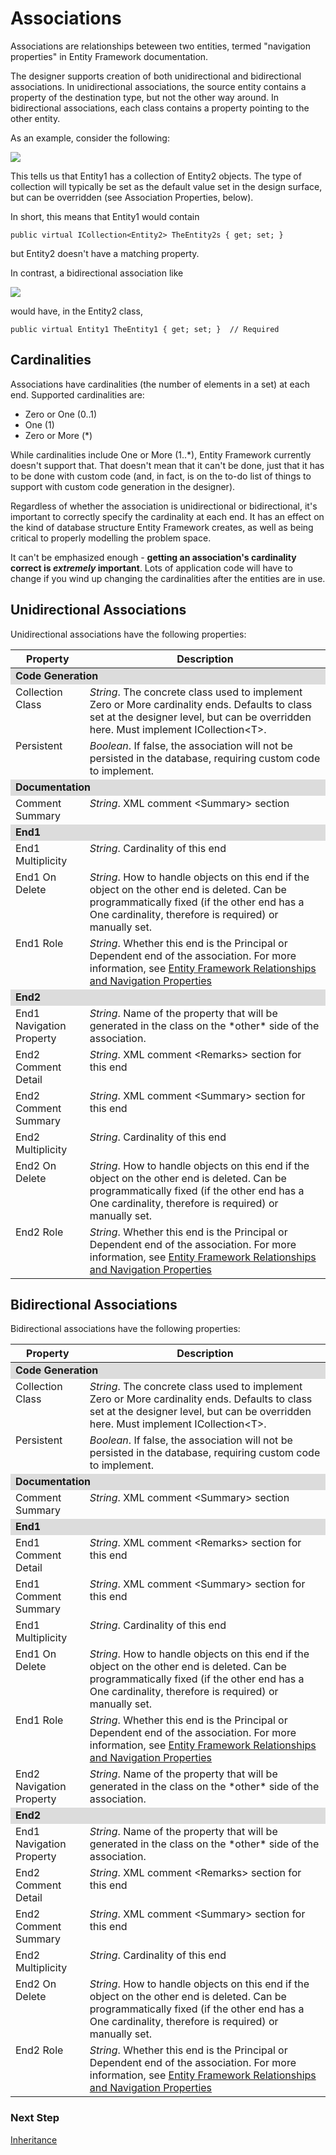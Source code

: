 # Associations

Associations are relationships beteween two entities, termed "navigation properties" in Entity Framework documentation.

The designer supports creation of both unidirectional and bidirectional associations. In unidirectional associations, the source
entity contains a property of the destination type, but not the other way around. In bidirectional associations,
each class contains a property pointing to the other entity.

As an example, consider the following:

<img src="https://raw.githubusercontent.com/wiki/msawczyn/EFDesigner/images/Unidirectional.jpg">

This tells us that Entity1 has a collection of Entity2 objects. The type of collection will typically be set as the default value
set in the design surface, but can be overridden (see Association Properties, below).

In short, this means that Entity1 would contain

```
public virtual ICollection<Entity2> TheEntity2s { get; set; } 
```
   
but Entity2 doesn't have a matching property.

In contrast, a bidirectional association like

<img src="https://raw.githubusercontent.com/wiki/msawczyn/EFDesigner/images/Bidirectional.jpg">

would have, in the Entity2 class,

```
public virtual Entity1 TheEntity1 { get; set; }  // Required
```

## Cardinalities

Associations have cardinalities (the number of elements in a set) at each end. Supported cardinalities are:
- Zero or One (0..1)
- One (1)
- Zero or More (*)

While cardinalities include One or More (1..*), Entity Framework currently doesn't support that. That doesn't mean
that it can't be done, just that it has to be done with custom code (and, in fact, is on the to-do list of things
to support with custom code generation in the designer).

Regardless of whether the association is unidirectional or bidirectional, it's important to correctly specify the
cardinality at each end. It has an effect on the kind of database structure Entity Framework creates, as well as 
being critical to properly modelling the problem space. 

It can't be emphasized enough - **getting an association's cardinality correct is *extremely* important**. Lots of application code 
will have to change if you wind up changing the cardinalities after the entities are in use.
 
## Unidirectional Associations
Unidirectional associations have the following properties:

<table>
<thead>
<tr><th valign="top"><b>Property</b></th><th valign="top"><b>Description</b></th></tr>
</thead>
<tbody>
<tr><td colspan="2" style="background-color: gainsboro"><b>Code Generation</b></td></tr>
<tr><td valign="top">Collection Class</td><td valign="top"><i>String</i>. The concrete class used to implement Zero or More cardinality ends. Defaults to class set at the designer level, but can be overridden here. Must implement ICollection&lt;T&gt;.</td></tr>
<tr><td valign="top">Persistent</td><td valign="top"><i>Boolean</i>. If false, the association will not be persisted in the database, requiring custom code to implement.</td></tr>
<tr><td colspan="2" style="background-color: gainsboro"><b>Documentation</b></td></tr>
<tr><td valign="top">Comment Summary</td><td valign="top"><i>String</i>. XML comment &lt;Summary&gt; section</td></tr>
<tr><td colspan="2" style="background-color: gainsboro"><b>End1</b></td></tr>
<tr><td valign="top">End1 Multiplicity</td><td valign="top"><i>String</i>. Cardinality of this end</td></tr>
<tr><td valign="top">End1 On Delete</td><td valign="top"><i>String</i>. How to handle objects on this end if the object on the other end is deleted. Can be programmatically fixed (if the other end has a One cardinality, therefore is required) or manually set.</td></tr>
<tr><td valign="top">End1 Role</td><td valign="top"><i>String</i>. Whether this end is the Principal or Dependent end of the association. For more information, see <a href="https://msdn.microsoft.com/en-us/library/jj713564(v=vs.113).aspx">Entity Framework Relationships and Navigation Properties</a></td></tr>
<tr><td colspan="2" style="background-color: gainsboro"><b>End2</b></td></tr>
<tr><td valign="top">End1 Navigation Property</td><td valign="top"><i>String</i>. Name of the property that will be generated in the class on the *other* side of the association.</td></tr>
<tr><td valign="top">End2 Comment Detail</td><td valign="top"><i>String</i>. XML comment &lt;Remarks&gt; section for this end</td></tr>
<tr><td valign="top">End2 Comment Summary</td><td valign="top"><i>String</i>. XML comment &lt;Summary&gt; section for this end</td></tr>
<tr><td valign="top">End2 Multiplicity</td><td valign="top"><i>String</i>. Cardinality of this end</td></tr>
<tr><td valign="top">End2 On Delete</td><td valign="top"><i>String</i>. How to handle objects on this end if the object on the other end is deleted. Can be programmatically fixed (if the other end has a One cardinality, therefore is required) or manually set.</td></tr>
<tr><td valign="top">End2 Role</td><td valign="top"><i>String</i>. Whether this end is the Principal or Dependent end of the association. For more information, see <a href="https://msdn.microsoft.com/en-us/library/jj713564(v=vs.113).aspx">Entity Framework Relationships and Navigation Properties</a></td></tr>
</tbody>
</table>


## Bidirectional Associations

Bidirectional associations have the following properties:

<table>
<thead>
<tr><th valign="top"><b>Property</b></th><th valign="top"><b>Description</b></th></tr>
</thead>
<tbody>
<tr><td colspan="2" style="background-color: gainsboro"><b>Code Generation</b></td></tr>
<tr><td valign="top">Collection Class</td><td valign="top"><i>String</i>. The concrete class used to implement Zero or More cardinality ends. Defaults to class set at the designer level, but can be overridden here. Must implement ICollection&lt;T&gt;.</td></tr>
<tr><td valign="top">Persistent</td><td valign="top"><i>Boolean</i>. If false, the association will not be persisted in the database, requiring custom code to implement.</td></tr>
<tr><td colspan="2" style="background-color: gainsboro"><b>Documentation</b></td></tr>
<tr><td valign="top">Comment Summary</td><td valign="top"><i>String</i>. XML comment &lt;Summary&gt; section</td></tr>
<tr><td colspan="2" style="background-color: gainsboro"><b>End1</b></td></tr>
<tr><td valign="top">End1 Comment Detail</td><td valign="top"><i>String</i>. XML comment &lt;Remarks&gt; section for this end</td></tr>
<tr><td valign="top">End1 Comment Summary</td><td valign="top"><i>String</i>. XML comment &lt;Summary&gt; section for this end</td></tr>
<tr><td valign="top">End1 Multiplicity</td><td valign="top"><i>String</i>. Cardinality of this end</td></tr>
<tr><td valign="top">End1 On Delete</td><td valign="top"><i>String</i>. How to handle objects on this end if the object on the other end is deleted. Can be programmatically fixed (if the other end has a One cardinality, therefore is required) or manually set.</td></tr>
<tr><td valign="top">End1 Role</td><td valign="top"><i>String</i>. Whether this end is the Principal or Dependent end of the association. For more information, see <a href="https://msdn.microsoft.com/en-us/library/jj713564(v=vs.113).aspx">Entity Framework Relationships and Navigation Properties</a></td></tr>
<tr><td valign="top">End2 Navigation Property</td><td valign="top"><i>String</i>. Name of the property that will be generated in the class on the *other* side of the association.</td></tr>
<tr><td colspan="2" style="background-color: gainsboro"><b>End2</b></td></tr>
<tr><td valign="top">End1 Navigation Property</td><td valign="top"><i>String</i>. Name of the property that will be generated in the class on the *other* side of the association.</td></tr>
<tr><td valign="top">End2 Comment Detail</td><td valign="top"><i>String</i>. XML comment &lt;Remarks&gt; section for this end</td></tr>
<tr><td valign="top">End2 Comment Summary</td><td valign="top"><i>String</i>. XML comment &lt;Summary&gt; section for this end</td></tr>
<tr><td valign="top">End2 Multiplicity</td><td valign="top"><i>String</i>. Cardinality of this end</td></tr>
<tr><td valign="top">End2 On Delete</td><td valign="top"><i>String</i>. How to handle objects on this end if the object on the other end is deleted. Can be programmatically fixed (if the other end has a One cardinality, therefore is required) or manually set.</td></tr>
<tr><td valign="top">End2 Role</td><td valign="top"><i>String</i>. Whether this end is the Principal or Dependent end of the association. For more information, see <a href="https://msdn.microsoft.com/en-us/library/jj713564(v=vs.113).aspx">Entity Framework Relationships and Navigation Properties</a></td></tr>
</tbody>
</table>

### Next Step 
[Inheritance](Inheritance)
